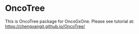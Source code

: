# OncoTree
This is OncoTree package for OncoGxOne. Please see tutorial at: https://chengyangit.github.io/OncoTree/
